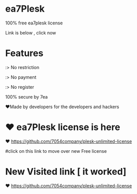 # ea7Plesk 

 100% free ea7plesk license 
 
 Link is below , click now 
# Features
:> No restriction

:> No payment

:> No register

100% secure by 7ea

 ♥Made by developers for the developers and hackers

# ♥  ea7Plesk license is here 

♥ https://github.com/7054company/plesk-unlimited-license

#click on this link to move over new Free license

# New Visited link [ it worked]
 ♥ https://github.com/7054company/plesk-unlimited-license
